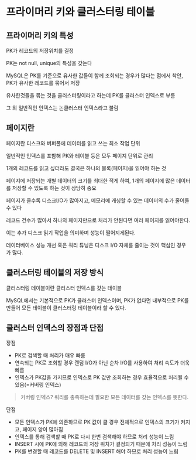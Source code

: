 # 프라이머리 키와 클러스터링 테이블
## 프라이머리 키의 특성
PK가 레코드의 저장위치를 결정

PK는 not null, unique의 특성을 갖는다

MySQL은 PK를 기준으로 유사한 값들이 함께 조회되는 경우가 많다는 점에서 착안, PK가 유사한 레코드를 묶어서 저장

유사한것들을 묶는 것을 클러스터링이라고 하는데 PK를 클러스터 인덱스로 부름

그 외 일반적인 인덱스는 논클러스터 인덱스라고 불림

## 페이지란
페이지란 디스크와 버퍼풀에 데이터를 읽고 쓰는 최소 작업 단위

일반적인 인덱스를 포함해 PK와 테이블 등은 모두 페이지 단위로 관리

1개의 레코드를 읽고 싶더라도 결국은 하나의 블록(페이지)을 읽어야 하는 것

페이지에 저장되는 개별 데이터의 크기를 최대한 적게 하여, 1개의 페이지에 많은 데이터를 저장할 수 있도록 하는 것이 상당히 중요

페이지가 클수록 디스크I/O가 많아지고, 메모리에 캐싱할 수 있는 데이터의 수가 줄어들 수 있다

레코드 건수가 많아서 하나의 페이지만으로 처리가 안된다면 여러 페이지를 읽어야한다.

이는 추가 디스크 읽기 작업을 의미하며 성능이 떨어지게된다.

데이터베이스 성능 개선 혹은 쿼리 튜닝은 디스크 I/O 자체를 줄이는 것이 핵심인 경우가 많다.

## 클러스터링 테이블의 저장 방식
클러스터링 테이블이란 클러스터 인덱스를 갖는 테이블

MySQL에서는 기본적으로 PK가 클러스터 인덱스이며, PK가 없다면 내부적으로 PK를 만들어 모든 테이블이 클러스터링 테이블이라 할 수 있다.

## 클러스터 인덱스의 장점과 단점
장점
- PK로 검색할 때 처리가 매우 빠름
- 연속되는 PK로 조회할 경우 랜덤 I/O가 아닌 순차 I/O를 사용하여 처리 속도가 더욱 빠름
- 인덱스가 PK값을 가지므로 인덱스로 PK 값만 조회하는 경우 효율적으로 처리될 수 있음(=커버링 인덱스)
> 커버링 인덱스? 쿼리를 충족하는데 필요한 모든 데이터를 갖는 인덱스를 뜻한다.

단점
- 모든 인덱스가 PK에 의존하므로 PK 값이 클 경우 전체적으로 인덱스의 크기가 커지고, 페이지 양이 많아짐
- 인덱스를 통해 검색할 때 PK로 다시 한번 검색해야 하므로 처리 성능이 느림
- INSERT 시에 PK에 의해 레코드의 저장 위치가 결정되기 때문에 처리 성능이 느림
- PK를 변경할 때 레코드를 DELETE 및 INSERT 해야 하므로 처리 성능이 느림